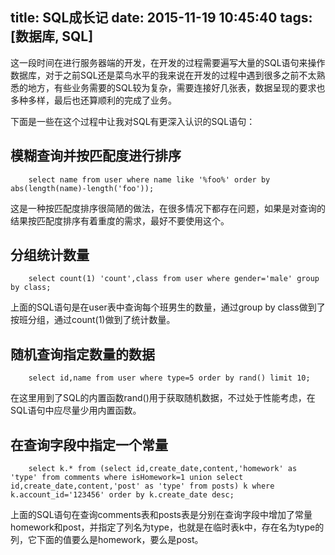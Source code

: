title: SQL成长记
date: 2015-11-19 10:45:40
tags: [数据库, SQL]
---
这一段时间在进行服务器端的开发，在开发的过程需要遍写大量的SQL语句来操作数据库，对于之前SQL还是菜鸟水平的我来说在开发的过程中遇到很多之前不太熟悉的地方，有些业务需要的SQL较为复杂，需要连接好几张表，数据呈现的要求也多种多样，最后也还算顺利的完成了业务。
<!-- more -->
下面是一些在这个过程中让我对SQL有更深入认识的SQL语句：

## 模糊查询并按匹配度进行排序

```
    select name from user where name like '%foo%' order by abs(length(name)-length('foo'));
```

这是一种按匹配度排序很简陋的做法，在很多情况下都存在问题，如果是对查询的结果按匹配度排序有着重度的需求，最好不要使用这个。

## 分组统计数量

```
    select count(1) 'count',class from user where gender='male' group by class;
```

上面的SQL语句是在user表中查询每个班男生的数量，通过group by class做到了按班分组，通过count(1)做到了统计数量。

## 随机查询指定数量的数据

```
    select id,name from user where type=5 order by rand() limit 10;
```

在这里用到了SQL的内置函数rand()用于获取随机数据，不过处于性能考虑，在SQL语句中应尽量少用内置函数。

## 在查询字段中指定一个常量

```
    select k.* from (select id,create_date,content,'homework' as 'type' from comments where isHomework=1 union select id,create_date,content,'post' as 'type' from posts) k where k.account_id='123456' order by k.create_date desc;
```

上面的SQL语句在查询comments表和posts表是分别在查询字段中增加了常量homework和post，并指定了列名为type，也就是在临时表k中，存在名为type的列，它下面的值要么是homework，要么是post。

